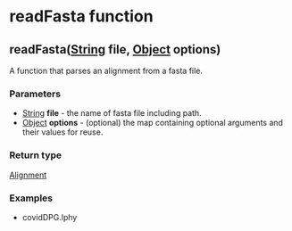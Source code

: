 readFasta function
==================
readFasta([String](../types/String.md) **file**, [Object](../types/Object.md) **options**)
------------------------------------------------------------------------------------------

A function that parses an alignment from a fasta file.

### Parameters

- [String](../types/String.md) **file** - the name of fasta file including path.
- [Object](../types/Object.md) **options** - (optional) the map containing optional arguments and their values for reuse.

### Return type

[Alignment](../types/Alignment.md)


### Examples

- covidDPG.lphy



